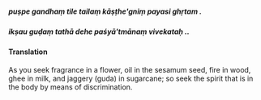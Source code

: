 ##### puṣpe gandhaṃ tile tailaṃ kāṣṭhe'gniṃ payasi ghṛtam .
##### ikṣau guḍaṃ tathā dehe paśyā'tmānaṃ vivekataḥ ..

#### Translation

As you seek fragrance in a flower, oil in the sesamum seed, fire in wood, ghee in milk, and jaggery (guda) in sugarcane; so seek the spirit that is in the body by means of discrimination.